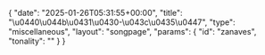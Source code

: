 {
    "date": "2025-01-26T05:31:55+00:00",
    "title": "\u0440\u044b\u0431\u0430-\u043c\u0435\u0447",
    "type": "miscellaneous",
    "layout": "songpage",
    "params": {
        "id": "zanaves",
        "tonality": ""
    }
}